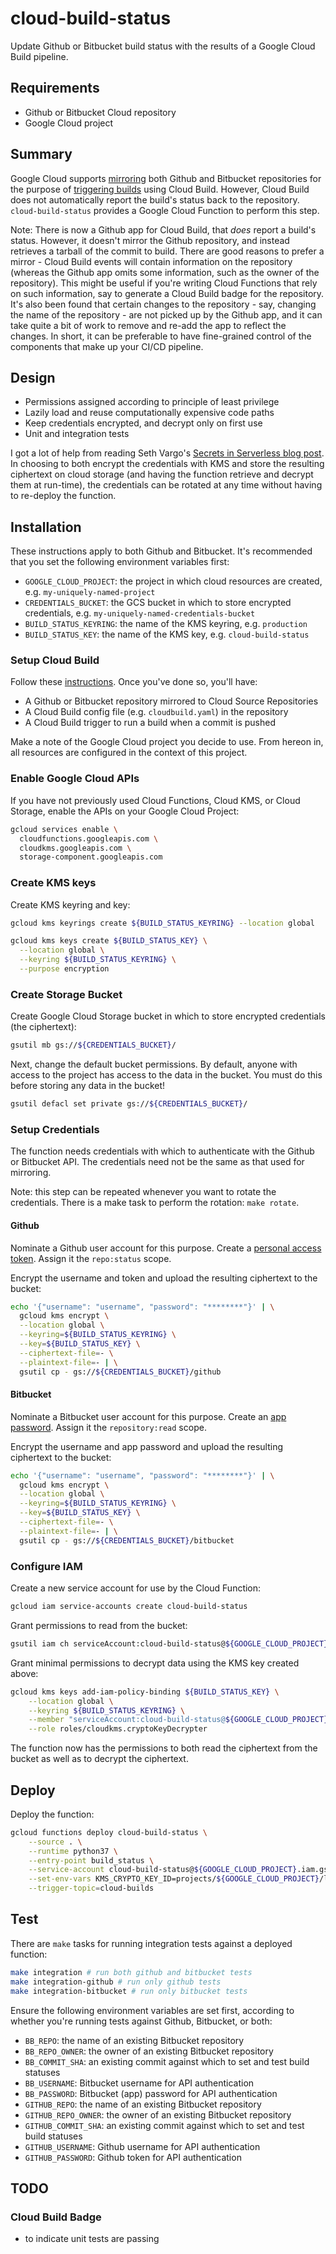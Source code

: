 # cloud-build-status

Update Github or Bitbucket build status with the results of a Google Cloud Build pipeline.

## Requirements

* Github or Bitbucket Cloud repository
* Google Cloud project

## Summary

Google Cloud supports [mirroring](https://cloud.google.com/source-repositories/docs/mirroring-repositories) both Github and Bitbucket repositories for the purpose of [triggering builds](https://cloud.google.com/cloud-build/docs/running-builds/automate-builds) using Cloud Build. However, Cloud Build does not automatically report the build's status back to the repository. `cloud-build-status` provides a Google Cloud Function to perform this step.

Note: There is now a Github app for Cloud Build, that *does* report a build's status. However, it doesn't mirror the Github repository, and instead retrieves a tarball of the commit to build. There are good reasons to prefer a mirror - Cloud Build events will contain information on the repository (whereas the Github app omits some information, such as the owner of the repository). This might be useful if you're writing Cloud Functions that rely on such information, say to generate a Cloud Build badge for the repository. It's also been found that certain changes to the repository - say, changing the name of the repository - are not picked up by the Github app, and it can take quite a bit of work to remove and re-add the app to reflect the changes. In short, it can be preferable to have fine-grained control of the components that make up your CI/CD pipeline.

## Design

* Permissions assigned according to principle of least privilege
* Lazily load and reuse computationally expensive code paths
* Keep credentials encrypted, and decrypt only on first use
* Unit and integration tests

I got a lot of help from reading Seth Vargo's [Secrets in Serverless blog post](https://www.sethvargo.com/secrets-in-serverless). In choosing to both encrypt the credentials with KMS and store the resulting ciphertext on cloud storage (and having the function retrieve and decrypt them at run-time), the credentials can be rotated at any time without having to re-deploy the function.

## Installation

These instructions apply to both Github and Bitbucket. It's recommended that you set the following environment variables first:

* `GOOGLE_CLOUD_PROJECT`: the project in which cloud resources are created, e.g. `my-uniquely-named-project`
* `CREDENTIALS_BUCKET`: the GCS bucket in which to store encrypted credentials, e.g. `my-uniquely-named-credentials-bucket`
* `BUILD_STATUS_KEYRING`: the name of the KMS keyring, e.g. `production`
* `BUILD_STATUS_KEY`: the name of the KMS key, e.g. `cloud-build-status`

### Setup Cloud Build

Follow these [instructions](https://cloud.google.com/cloud-build/docs/running-builds/automate-builds). Once you've done so, you'll have:

  * A Github or Bitbucket repository mirrored to Cloud Source Repositories
  * A Cloud Build config file (e.g. `cloudbuild.yaml`) in the repository
  * A Cloud Build trigger to run a build when a commit is pushed

Make a note of the Google Cloud project you decide to use. From hereon in, all resources are configured in the context of this project.


### Enable Google Cloud APIs

If you have not previously used Cloud Functions, Cloud KMS, or Cloud Storage, enable the APIs on your Google Cloud Project:

```bash
gcloud services enable \
  cloudfunctions.googleapis.com \
  cloudkms.googleapis.com \
  storage-component.googleapis.com
```

### Create KMS keys

Create KMS keyring and key:

```bash
gcloud kms keyrings create ${BUILD_STATUS_KEYRING} --location global

gcloud kms keys create ${BUILD_STATUS_KEY} \
  --location global \
  --keyring ${BUILD_STATUS_KEYRING} \
  --purpose encryption
```

### Create Storage Bucket

Create Google Cloud Storage bucket in which to store encrypted credentials (the ciphertext):

```bash
gsutil mb gs://${CREDENTIALS_BUCKET}/
```

Next, change the default bucket permissions. By default, anyone with access to the project has access to the data in the bucket. You must do this before storing any data in the bucket!

```bash
gsutil defacl set private gs://${CREDENTIALS_BUCKET}/
```

### Setup Credentials

The function needs credentials with which to authenticate with the Github or Bitbucket API. The credentials need not be the same as that used for mirroring.

Note: this step can be repeated whenever you want to rotate the credentials. There is a make task to perform the rotation: `make rotate`.

#### Github

Nominate a Github user account for this purpose. Create a [personal access token](https://github.com/settings/tokens). Assign it the `repo:status` scope.

Encrypt the username and token and upload the resulting ciphertext to the bucket:

```bash
echo '{"username": "username", "password": "********"}' | \
  gcloud kms encrypt \
  --location global \
  --keyring=${BUILD_STATUS_KEYRING} \
  --key=${BUILD_STATUS_KEY} \
  --ciphertext-file=- \
  --plaintext-file=- | \
  gsutil cp - gs://${CREDENTIALS_BUCKET}/github
```

#### Bitbucket

Nominate a Bitbucket user account for this purpose.  Create an [app password](https://confluence.atlassian.com/bitbucket/app-passwords-828781300.html). Assign it the `repository:read` scope.

Encrypt the username and app password and upload the resulting ciphertext to the bucket:

```bash
echo '{"username": "username", "password": "********"}' | \
  gcloud kms encrypt \
  --location global \
  --keyring=${BUILD_STATUS_KEYRING} \
  --key=${BUILD_STATUS_KEY} \
  --ciphertext-file=- \
  --plaintext-file=- | \
  gsutil cp - gs://${CREDENTIALS_BUCKET}/bitbucket
```

### Configure IAM

Create a new service account for use by the Cloud Function:

```bash
gcloud iam service-accounts create cloud-build-status
```

Grant permissions to read from the bucket:

```bash
gsutil iam ch serviceAccount:cloud-build-status@${GOOGLE_CLOUD_PROJECT}.iam.gserviceaccount.com:legacyBucketReader,legacyObjectReader gs://${CREDENTIALS_BUCKET}
```

Grant minimal permissions to decrypt data using the KMS key created above:

```bash
gcloud kms keys add-iam-policy-binding ${BUILD_STATUS_KEY} \
    --location global \
    --keyring ${BUILD_STATUS_KEYRING} \
    --member "serviceAccount:cloud-build-status@${GOOGLE_CLOUD_PROJECT}.iam.gserviceaccount.com" \
    --role roles/cloudkms.cryptoKeyDecrypter
```

The function now has the permissions to both read the ciphertext from the bucket as well as to decrypt the ciphertext.

## Deploy

Deploy the function:

```bash
gcloud functions deploy cloud-build-status \
    --source . \
    --runtime python37 \
    --entry-point build_status \
    --service-account cloud-build-status@${GOOGLE_CLOUD_PROJECT}.iam.gserviceaccount.com \
    --set-env-vars KMS_CRYPTO_KEY_ID=projects/${GOOGLE_CLOUD_PROJECT}/locations/global/keyRings/${BUILD_STATUS_KEYRING}/cryptoKeys/${BUILD_STATUS_KEY},CREDENTIALS_BUCKET=${CREDENTIALS_BUCKET} \
    --trigger-topic=cloud-builds
```

## Test

There are `make` tasks for running integration tests against a deployed function:

```bash
make integration # run both github and bitbucket tests
make integration-github # run only github tests
make integration-bitbucket # run only bitbucket tests
```

Ensure the following environment variables are set first, according to whether you're running tests against Github, Bitbucket, or both:

* `BB_REPO`: the name of an existing Bitbucket repository
* `BB_REPO_OWNER`: the owner of an existing Bitbucket repository
* `BB_COMMIT_SHA`: an existing commit against which to set and test build statuses
* `BB_USERNAME`: Bitbucket username for API authentication
* `BB_PASSWORD`: Bitbucket (app) password for API authentication
* `GITHUB_REPO`: the name of an existing Bitbucket repository
* `GITHUB_REPO_OWNER`: the owner of an existing Bitbucket repository
* `GITHUB_COMMIT_SHA`: an existing commit against which to set and test build statuses
* `GITHUB_USERNAME`: Github username for API authentication
* `GITHUB_PASSWORD`: Github token for API authentication

## TODO

### Cloud Build Badge

* to indicate unit tests are passing
